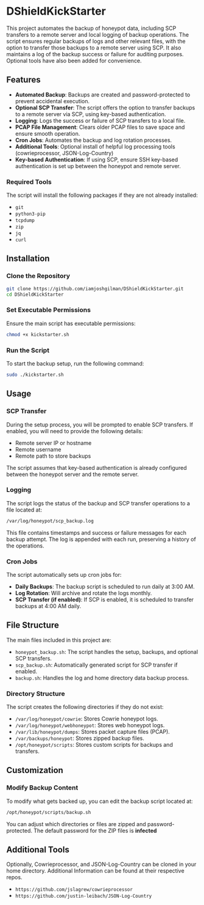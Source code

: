 # DShieldKickStarter

This project automates the backup of honeypot data, including SCP transfers to a remote server and local logging of backup operations. The script ensures regular backups of logs and other relevant files, with the option to transfer those backups to a remote server using SCP. It also maintains a log of the backup success or failure for auditing purposes. Optional tools have also been added for convenience.

## Features
- **Automated Backup**: Backups are created and password-protected to prevent accidental execution.
- **Optional SCP Transfer**: The script offers the option to transfer backups to a remote server via SCP, using key-based authentication.
- **Logging**: Logs the success or failure of SCP transfers to a local file.
- **PCAP File Management**: Clears older PCAP files to save space and ensure smooth operation.
- **Cron Jobs**: Automates the backup and log rotation processes.
- **Additional Tools**: Optional install of helpful log processing tools (cowrieprocessor, JSON-Log-Country)
- **Key-based Authentication**: If using SCP, ensure SSH key-based authentication is set up between the honeypot and remote server.

### Required Tools
The script will install the following packages if they are not already installed:
- `git`
- `python3-pip`
- `tcpdump`
- `zip`
- `jq`
- `curl`

## Installation

### Clone the Repository

```bash
git clone https://github.com/iamjoshgilman/DShieldKickStarter.git
cd DShieldKickStarter
```

### Set Executable Permissions
Ensure the main script has executable permissions:

```bash
chmod +x kickstarter.sh
```

### Run the Script
To start the backup setup, run the following command:

```bash
sudo ./kickstarter.sh
```

## Usage

### SCP Transfer
During the setup process, you will be prompted to enable SCP transfers. If enabled, you will need to provide the following details:
- Remote server IP or hostname
- Remote username
- Remote path to store backups

The script assumes that key-based authentication is already configured between the honeypot server and the remote server. 

### Logging
The script logs the status of the backup and SCP transfer operations to a file located at:

```bash
/var/log/honeypot/scp_backup.log
```

This file contains timestamps and success or failure messages for each backup attempt. The log is appended with each run, preserving a history of the operations.

### Cron Jobs
The script automatically sets up cron jobs for:
- **Daily Backups**: The backup script is scheduled to run daily at 3:00 AM.
- **Log Rotation**: Will archive and rotate the logs monthly.
- **SCP Transfer (if enabled)**: If SCP is enabled, it is scheduled to transfer backups at 4:00 AM daily.

## File Structure
The main files included in this project are:
- `honeypot_backup.sh`: The script handles the setup, backups, and optional SCP transfers.
- `scp_backup.sh`: Automatically generated script for SCP transfer if enabled.
- `backup.sh`: Handles the log and home directory data backup process.

### Directory Structure
The script creates the following directories if they do not exist:
- `/var/log/honeypot/cowrie`: Stores Cowrie honeypot logs.
- `/var/log/honeypot/webhoneypot`: Stores web honeypot logs.
- `/var/lib/honeypot/dumps`: Stores packet capture files (PCAP).
- `/var/backups/honeypot`: Stores zipped backup files.
- `/opt/honeypot/scripts`: Stores custom scripts for backups and transfers.

## Customization

### Modify Backup Content
To modify what gets backed up, you can edit the backup script located at:
```bash
/opt/honeypot/scripts/backup.sh
```
You can adjust which directories or files are zipped and password-protected.
The default password for the ZIP files is **infected**

## Additional Tools
Optionally, Cowrieprocessor, and JSON-Log-Country can be cloned in your home directory. Additional Information
can be found at their respective repos. 

- `https://github.com/jslagrew/cowrieprocessor`
- `https://github.com/justin-leibach/JSON-Log-Country`
